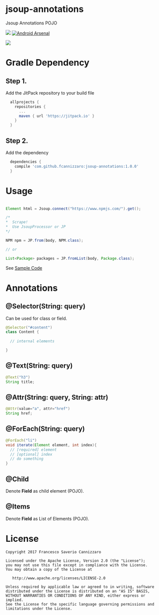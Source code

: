 # jsoup-annotations
Jsoup Annotations POJO

[![](https://jitpack.io/v/fcannizzaro/jsoup-annotations.svg)](https://jitpack.io/#fcannizzaro/jsoup-annotations)
[![Android Arsenal](https://img.shields.io/badge/Android%20Arsenal-jsoup--annotations-brightgreen.svg?style=flat)](https://android-arsenal.com/details/1/5713)

![](https://raw.githubusercontent.com/fcannizzaro/jsoup-annotations/master/icon.png)


# Gradle Dependency

## Step 1.
Add the JitPack repository to your build file
```gradle
  allprojects {
    repositories {
      ...
      maven { url 'https://jitpack.io' }
    }
  }
```
## Step 2.
Add the dependency
```gradle
  dependencies {
    compile 'com.github.fcannizzaro:jsoup-annotations:1.0.0'
  }
```

# Usage

```java

Element html = Jsoup.connect("https://www.npmjs.com/").get();

/*
*  Scrape!
*  Use JsoupProcessor or JP
*/

NPM npm = JP.from(body, NPM.class);

// or

List<Package> packages = JP.fromList(body, Package.class);

```

See [Sample Code](https://github.com/fcannizzaro/jsoup-annotations/tree/master/app/src/main/java/com/fcannizzaro/jsoup/sample)

# Annotations

## @Selector(String: query)
Can be used for class or field.

```java
@Selector("#content")
class Content {
  
  // internal elements

}
```

## @Text(String: query)
```java
@Text("h3")
String title;
```

## @Attr(String: query, String: attr)
```java
@Attr(value="a", attr="href")
String href;
```

## @ForEach(String: query)
```java
@ForEach("li")
void iterate(Element element, int index){
  // [required] element
  // [optional] index 
  // do something
}
```

## @Child
Denote **Field** as child element (POJO).

## @Items
Denote **Field** as List of Elements (POJO).

# License
```
Copyright 2017 Francesco Saverio Cannizzaro

Licensed under the Apache License, Version 2.0 (the "License");
you may not use this file except in compliance with the License.
You may obtain a copy of the License at

   http://www.apache.org/licenses/LICENSE-2.0

Unless required by applicable law or agreed to in writing, software
distributed under the License is distributed on an "AS IS" BASIS,
WITHOUT WARRANTIES OR CONDITIONS OF ANY KIND, either express or implied.
See the License for the specific language governing permissions and
limitations under the License.
```
